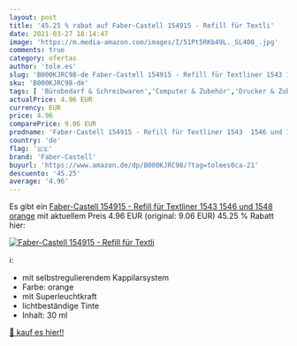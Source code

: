 ```yaml
---
layout: post
title: '45.25 % rabat auf Faber-Castell 154915 - Refill für Textli'
date: 2021-03-27 18:14:47
image: 'https://m.media-amazon.com/images/I/51Pt5RKb49L._SL400_.jpg'
comments: true
category: ofertas
author: 'tole.es'
slug: 'B000KJRC98-de Faber-Castell 154915 - Refill für Textliner 1543 1546 und...'
sku: 'B000KJRC98-de'
tags: [ 'Bürobedarf & Schreibwaren','Computer & Zubehör','Drucker & Zubehör','Füllfederhalter & Kugelschreiber','Marker & Filzstifte','Minen, Patronen & Tintenlöscher','Schreibwaren','Textmarker','Tintenpatronen','Zubehör für Drucker','faber-castell', ]
actualPrice: 4.96 EUR
currency: EUR
price: 4.96
comparePrice: 9.06 EUR
prodname: 'Faber-Castell 154915 - Refill für Textliner 1543  1546 und 1548  orange'
country: 'de'
flag: '🇩🇪'
brand: 'Faber-Castell'
buyurl: 'https://www.amazon.de/dp/B000KJRC98/?tag=tolees0ca-21'
descuento: '45.25'
average: '4.96'
---
```


Es gibt ein [Faber-Castell 154915 - Refill für Textliner 1543  1546 und 1548  orange](https://www.amazon.de/dp/B000KJRC98/?tag=tolees0ca-21) mit aktuellem Preis 4.96 EUR (original: 9.06 EUR) 45.25 % Rabatt hier:

[![Faber-Castell 154915 - Refill für Textli](https://m.media-amazon.com/images/I/51Pt5RKb49L._SL400_.jpg)](https://www.amazon.de/dp/B000KJRC98/?tag=tolees0ca-21)

ℹ️:

- mit selbstregulierendem Kappilarsystem
- Farbe: orange
- mit Superleuchtkraft
- lichtbeständige Tinte
- Inhalt: 30 ml

[🛒 kauf es hier!!](https://www.amazon.de/dp/B000KJRC98/?tag=tolees0ca-21)
